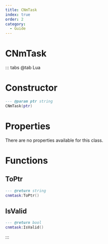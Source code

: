 ```yaml
---
title: CNmTask
index: true
order: 2
category:
  - Guide
---
```


# CNmTask

::: tabs
@tab Lua
# Constructor
```lua
--- @param ptr string
CNmTask(ptr)
```
# Properties
There are no properties available for this class.
# Functions
## ToPtr
```lua
--- @return string
cnmtask:ToPtr()
```
## IsValid
```lua
--- @return bool
cnmtask:IsValid()
```

:::